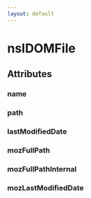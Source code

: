 ```yaml
---
layout: default
---
```


# nsIDOMFile #

## Attributes ##

### name ###

### path ###

### lastModifiedDate ###

### mozFullPath ###

### mozFullPathInternal ###

### mozLastModifiedDate ###
